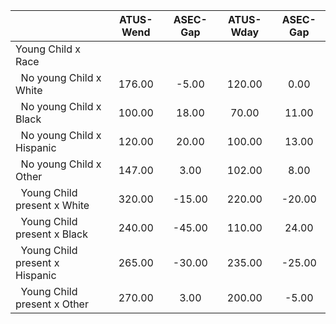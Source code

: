 
|                      |    ATUS-Wend |     ASEC-Gap |    ATUS-Wday |     ASEC-Gap |
| -------------------- | :----------: | :----------: | :----------: | :----------: |
| Young Child x Race   |              |              |              |              |
| &nbsp;&nbsp;No young Child x White |       176.00 |        -5.00 |       120.00 |         0.00 |
| &nbsp;&nbsp;No young Child x Black |       100.00 |        18.00 |        70.00 |        11.00 |
| &nbsp;&nbsp;No young Child x Hispanic |       120.00 |        20.00 |       100.00 |        13.00 |
| &nbsp;&nbsp;No young Child x Other |       147.00 |         3.00 |       102.00 |         8.00 |
| &nbsp;&nbsp;Young Child present x White |       320.00 |       -15.00 |       220.00 |       -20.00 |
| &nbsp;&nbsp;Young Child present x Black |       240.00 |       -45.00 |       110.00 |        24.00 |
| &nbsp;&nbsp;Young Child present x Hispanic |       265.00 |       -30.00 |       235.00 |       -25.00 |
| &nbsp;&nbsp;Young Child present x Other |       270.00 |         3.00 |       200.00 |        -5.00 |

